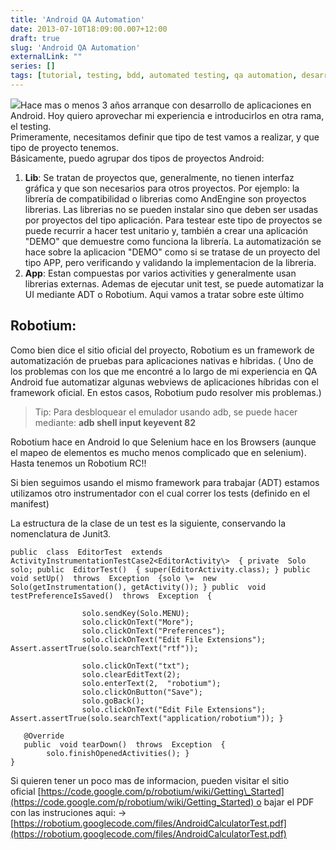 ```yaml
---
title: 'Android QA Automation'
date: 2013-07-10T18:09:00.007+12:00
draft: true
slug: 'Android QA Automation'
externalLink: ""
series: []
tags: [tutorial, testing, bdd, automated testing, qa automation, desarrollo, qa, testing automatizado de android en argentina, Robotium, Android]
---
```


[![](http://3.bp.blogspot.com/-Yw_VZ0zQeqU/Udz6ITmYJWI/AAAAAAAAUxk/zV5jIN2ZOO8/s200/descarga.jpg)](http://3.bp.blogspot.com/-Yw_VZ0zQeqU/Udz6ITmYJWI/AAAAAAAAUxk/zV5jIN2ZOO8/s1600/descarga.jpg)Hace mas o menos 3 años arranque con desarrollo de aplicaciones en Android. Hoy quiero aprovechar mi experiencia e introducirlos en otra rama, el testing.  
Primeramente, necesitamos definir que tipo de test vamos a realizar, y que tipo de proyecto tenemos.  
Básicamente, puedo agrupar dos tipos de proyectos Android:  
  

1.  **Lib**: Se tratan de proyectos que, generalmente, no tienen interfaz gráfica y que son necesarios para otros proyectos. Por ejemplo: la librería de compatibilidad o librerias como AndEngine son proyectos librerias. Las librerias no se pueden instalar sino que deben ser usadas por proyectos del tipo aplicación. Para testear este tipo de proyectos se puede recurrir a hacer test unitario y, también a crear una aplicación "DEMO" que demuestre como funciona la librería. La automatización se hace sobre la aplicacion "DEMO" como si se tratase de un proyecto del tipo APP, pero verificando y validando la implementacion de la libreria.
2.  **App**: Estan compuestas por varios activities y generalmente usan librerias externas. Ademas de ejecutar unit test, se puede automatizar la UI mediante ADT o Robotium. Aqui vamos a tratar sobre este último

Robotium:
---------

Como bien dice el sitio oficial del proyecto, Robotium es un framework de automatización de pruebas para aplicaciones nativas e híbridas. ( Uno de los problemas con los que me encontré a lo largo de mi experiencia en QA Android fue automatizar algunas webviews de aplicaciones híbridas con el framework oficial. En estos casos, Robotium pudo resolver mis problemas.)

> Tip: Para desbloquear el emulador usando adb, se puede hacer mediante: **adb shell input keyevent 82**

  

Robotium hace en Android lo que Selenium hace en los Browsers (aunque el mapeo de elementos es mucho menos complicado que en selenium). Hasta tenemos un Robotium RC!!

Si bien seguimos usando el mismo framework para trabajar (ADT) estamos utilizamos otro instrumentador con el cual correr los tests (definido en el manifest)

La estructura de la clase de un test es la siguiente, conservando la nomenclatura de Junit3.

  

```
public  class  EditorTest  extends ActivityInstrumentationTestCase2<EditorActivity\>  { private  Solo solo; public  EditorTest()  { super(EditorActivity.class); } public  void setUp()  throws  Exception  {solo \=  new  Solo(getInstrumentation(), getActivity()); } public  void testPreferenceIsSaved()  throws  Exception  {  
    
                solo.sendKey(Solo.MENU);  
                solo.clickOnText("More");  
                solo.clickOnText("Preferences");  
                solo.clickOnText("Edit File Extensions"); Assert.assertTrue(solo.searchText("rtf"));  
                  
                solo.clickOnText("txt");  
                solo.clearEditText(2);  
                solo.enterText(2,  "robotium");  
                solo.clickOnButton("Save");  
                solo.goBack();  
                solo.clickOnText("Edit File Extensions"); Assert.assertTrue(solo.searchText("application/robotium")); }  
  
   @Override  
   public  void tearDown()  throws  Exception  {  
        solo.finishOpenedActivities(); }  
}
```

  

Si quieren tener un poco mas de informacion, pueden visitar el sitio oficial [https://code.google.com/p/robotium/wiki/Getting\_Started](https://code.google.com/p/robotium/wiki/Getting_Started) o bajar el PDF con las instruciones aqui: -> [https://robotium.googlecode.com/files/AndroidCalculatorTest.pdf](https://robotium.googlecode.com/files/AndroidCalculatorTest.pdf)